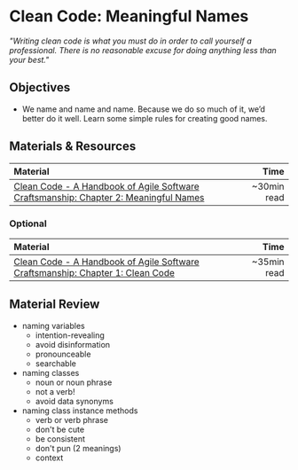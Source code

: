 # Clean Code: Meaningful Names
*"Writing clean code is what you must do in order to call yourself a professional.
There is no reasonable excuse for doing anything less than your best."*

## Objectives
 - We name and name and name. Because we do so much of it, we’d better do it well. Learn some simple rules for creating good names.

## Materials & Resources
| Material | Time |
|:---------|-----:|
| [Clean Code - A Handbook of Agile Software Craftsmanship: Chapter 2: Meaningful Names ](http://lmgtfy.com/?q=clean+code+pdf) | ~30min read |

### Optional

| Material | Time |
|:---------|-----:|
| [Clean Code - A Handbook of Agile Software Craftsmanship: Chapter 1: Clean Code ](http://lmgtfy.com/?q=clean+code+pdf) | ~35min read |

## Material Review
- naming variables
  - intention-revealing
  - avoid disinformation
  - pronounceable
  - searchable
- naming classes
  - noun or noun phrase
  - not a verb!
  - avoid data synonyms
- naming class instance methods
  - verb or verb phrase
  - don't be cute
  - be consistent
  - don't pun (2 meanings)
  - context
